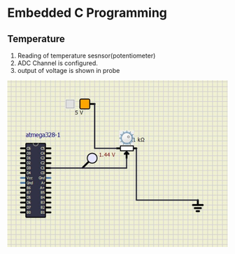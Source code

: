 # Embedded C Programming 
## Temperature 

1. Reading of temperature sesnsor(potentiometer)
2. ADC Channel is configured.
3. output of voltage is shown in probe


![Activity2](https://github.com/topnotch07/Emb-C/blob/3d87214f0dd7b2bc5afb41be042d8aaa1cb60d99/Activity-2/activity2.jpg)
